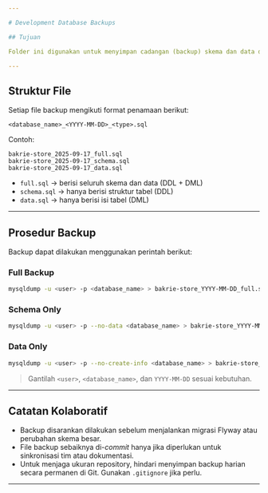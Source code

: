 ```yaml
---

# Development Database Backups

## Tujuan

Folder ini digunakan untuk menyimpan cadangan (backup) skema dan data dari lingkungan pengembangan (`dev`) proyek `bakrie-store`. Backup ini berguna untuk pemulihan data, audit perubahan skema, dan sinkronisasi antar anggota tim.

---
```


## Struktur File

Setiap file backup mengikuti format penamaan berikut:

```
<database_name>_<YYYY-MM-DD>_<type>.sql
```

Contoh:
```
bakrie-store_2025-09-17_full.sql
bakrie-store_2025-09-17_schema.sql
bakrie-store_2025-09-17_data.sql
```

- `full.sql` → berisi seluruh skema dan data (DDL + DML)
- `schema.sql` → hanya berisi struktur tabel (DDL)
- `data.sql` → hanya berisi isi tabel (DML)

---

## Prosedur Backup

Backup dapat dilakukan menggunakan perintah berikut:

### Full Backup
```bash
mysqldump -u <user> -p <database_name> > bakrie-store_YYYY-MM-DD_full.sql
```

### Schema Only
```bash
mysqldump -u <user> -p --no-data <database_name> > bakrie-store_YYYY-MM-DD_schema.sql
```

### Data Only
```bash
mysqldump -u <user> -p --no-create-info <database_name> > bakrie-store_YYYY-MM-DD_data.sql
```

> Gantilah `<user>`, `<database_name>`, dan `YYYY-MM-DD` sesuai kebutuhan.

---

## Catatan Kolaboratif

- Backup disarankan dilakukan sebelum menjalankan migrasi Flyway atau perubahan skema besar.
- File backup sebaiknya di-*commit* hanya jika diperlukan untuk sinkronisasi tim atau dokumentasi.
- Untuk menjaga ukuran repository, hindari menyimpan backup harian secara permanen di Git. Gunakan `.gitignore` jika perlu.

---